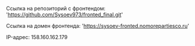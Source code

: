 Ссылка на репозиторий с фронтендом: 'https://github.com/Sysoev973/fronted_final.git'

Ссылка на домен фронтенда: 'https://sysoev-fronted.nomorepartiesco.ru'

IP-адрес: 158.160.162.179
